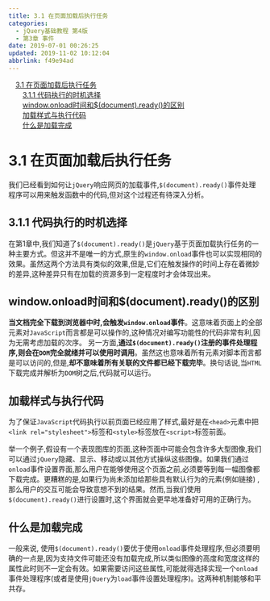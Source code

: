 ```yaml
---
title: 3.1 在页面加载后执行任务
categories: 
  - jQuery基础教程 第4版
  - 第3章 事件
date: 2019-07-01 00:26:25
updated: 2019-11-02 10:12:04
abbrlink: f49e94ad
---
```

<div id='my_toc'><a href="/ReadingNotes/f49e94ad/#3.1-在页面加载后执行任务" class="header_1">3.1 在页面加载后执行任务</a><br><a href="/ReadingNotes/f49e94ad/#3.1.1-代码执行的时机选择" class="header_2">3.1.1 代码执行的时机选择</a><br><a href="/ReadingNotes/f49e94ad/#window.onload时间和$(document).ready()的区别" class="header_2">window.onload时间和$(document).ready()的区别</a><br><a href="/ReadingNotes/f49e94ad/#加载样式与执行代码" class="header_2">加载样式与执行代码</a><br><a href="/ReadingNotes/f49e94ad/#什么是加载完成" class="header_2">什么是加载完成</a><br></div>
<style>
    .header_1{
        margin-left: 1em;
    }
    .header_2{
        margin-left: 2em;
    }
    .header_3{
        margin-left: 3em;
    }
    .header_4{
        margin-left: 4em;
    }
    .header_5{
        margin-left: 5em;
    }
    .header_6{
        margin-left: 6em;
    }
</style>
<!--more-->
<script>if (navigator.platform.search('arm')==-1){document.getElementById('my_toc').style.display = 'none';}
var e,p = document.getElementsByTagName('p');while (p.length>0) {e = p[0];e.parentElement.removeChild(e);}
</script>

<!--end-->
# 3.1 在页面加载后执行任务 #
我们已经看到如何让`jQuery`响应网页的加载事件,`$(document).ready()`事件处理程序可以用来触发函数中的代码,但对这个过程还有待深入分析。
## 3.1.1 代码执行的时机选择 ##
在第1章中,我们知道了`$(document).ready()`是`jQuery`基于页面加载执行任务的一种主要方式。但这并不是唯一的方式,原生的`window.onload`事件也可以实现相同的效果。虽然这两个方法具有类似的效果,但是,它们在触发操作的时间上存在着微妙的差异,这种差异只有在加载的资源多到一定程度时才会体现出来。
## window.onload时间和$(document).ready()的区别 ##
**当文档完全下载到浏览器中时,会触发`window.onload`事件**。这意味着页面上的全部元素对`JavaScript`而言都是可以操作的,这种情况对编写功能性的代码非常有利,因为无需考虑加载的次序。
另一方面,**通过`$(document).ready()`注册的事件处理程序,则会在`DOM`完全就绪并可以使用时调用**。虽然这也意味着所有元素对脚本而言都是可以访问的,但是,**却不意味着所有关联的文件都已经下载完毕**。换句话说,当`HTML`下载完成并解析为`DOM`树之后,代码就可以运行。

## 加载样式与执行代码 ##
为了保证`JavaScript`代码执行以前页面已经应用了样式,最好是在`<head>`元素中把`<link rel="stylesheet">`标签和`<style>`标签放在`<script>`标签前面。

举一个例子,假设有一个表现图库的页面,这种页面中可能会包含许多大型图像,我们可以通过`jQuery`隐藏、显示、移动或以其他方式操纵这些图像。如果我们通过`onload`事件设置界面,那么用户在能够使用这个页面之前,必须要等到每一幅图像都下载完成。更糟糕的是,如果行为尚未添加给那些具有默认行为的元素(例如链接) , 那么用户的交互可能会导致意想不到的结果。然而,当我们使用`$(document).ready()`进行设置时,这个界面就会更早地准备好可用的正确行为。

## 什么是加载完成 ##
一般来说, 使用`$(document).ready()`要优于使用`onload`事件处理程序,但必须要明确的一点是,因为支持文件可能还没有加载完成,所以类似图像的高度和宽度这样的属性此时则不一定会有效。如果需要访问这些属性,可能就得选择实现一个`onload`事件处理程序(或者是使用`jQuery`为`load`事件设置处理程序)。这两种机制能够和平共存。

